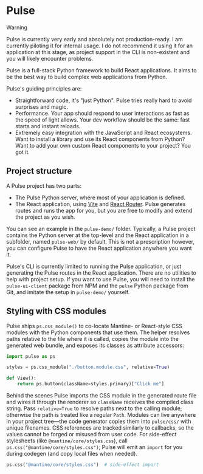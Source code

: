 # Pulse


> [!WARNING]
> Pulse is currently very early and absolutely not production-ready. I am currently piloting it for internal usage. I do not recommend it using it for an application at this stage, as project support in the CLI is non-existent and you will likely encounter problems.

Pulse is a full-stack Python framework to build React applications. It aims to be the best way to build complex web applications from Python.

Pulse's guiding principles are:
- Straightforward code, it's "just Python". Pulse tries really hard to avoid surprises and magic.
- Performance. Your app should respond to user interactions as fast as the speed of light allows. Your dev workflow should be the same: fast starts and instant reloads.
- Extremely easy integration with the JavaScript and React ecosystems. Want to install a library and use its React components from Python? Want to add your own custom React components to your project? You got it. 

## Project structure

A Pulse project has two parts:
- The Pulse Python server, where most of your application is defined.
- The React application, using [Vite](https://vite.dev/) and [React Router](https://reactrouter.com/home). Pulse generates routes and runs the app for you, but you are free to modify and extend the project as you wish.

You can see an example in the `pulse-demo/` folder. Typically, a Pulse project contains the Python server at the top-level and the React application in a subfolder, named `pulse-web/` by default. This is not a prescription however, you can configure Pulse to have the React application anywhere you want it.

Pulse's CLI is currently limited to running the Pulse application, or just generating the Pulse routes in the React application. There are no utilities to help with project setup. If you want to use Pulse, you will need to install the `pulse-ui-client` package from NPM and the `pulse` Python package from Git, and imitate the setup in `pulse-demo/` yourself.

## Styling with CSS modules

Pulse ships `ps.css_module()` to co-locate Mantine- or React-style CSS modules with the Python components that use them. The helper resolves paths relative to the file where it is called, copies the module into the generated web bundle, and exposes its classes as attribute accessors:

```python
import pulse as ps

styles = ps.css_module("./button.module.css", relative=True)

def View():
    return ps.button(className=styles.primary)["Click me"]
```

Behind the scenes Pulse imports the CSS module in the generated route file and wires it through the renderer so `className` receives the compiled class string. Pass `relative=True` to resolve paths next to the calling module; otherwise the path is treated like a regular `Path`. Modules can live anywhere in your project tree—the code generator copies them into `pulse/css/` with unique filenames. CSS references are tracked similarly to callbacks, so the values cannot be forged or misused from user code. For side-effect stylesheets (like `@mantine/core/styles.css`), call `ps.css("@mantine/core/styles.css")`; Pulse will emit an `import` for you during codegen (and copy local files when needed).

```python
ps.css("@mantine/core/styles.css")  # side-effect import
```
